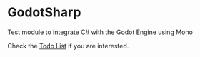 # GodotSharp
Test module to integrate C# with the Godot Engine using Mono

Check the [Todo List](https://github.com/neikeq/GodotSharp/wiki/Todo-List) if you are interested.
